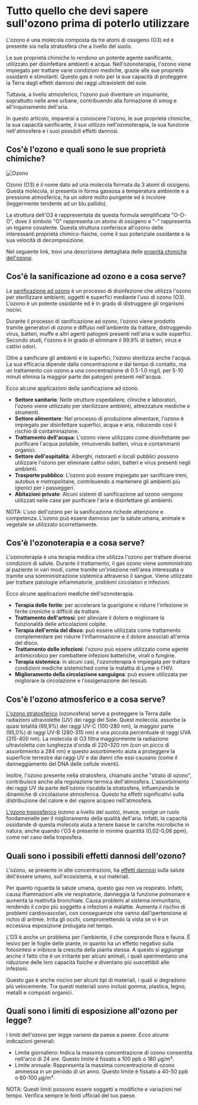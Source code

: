 # Tutto quello che devi sapere sull'ozono prima di poterlo utilizzare

L'ozono è una molecola composta da tre atomi di ossigeno (O3) ed è presente sia nella stratosfera che a livello del suolo. 

Le sue proprietà chimiche lo rendono un potente agente sanificante, utilizzato per disinfettare ambienti e acqua. Nell'ozonoterapia, l'ozono viene impiegato per trattare varie condizioni mediche, grazie alle sue proprietà ossidanti e stimolanti. Questo gas è noto per la sua capacità di proteggere la Terra dagli effetti dannosi dei raggi ultravioletti del sole. 

Tuttavia, a livello atmosferico, l'ozono può diventare un inquinante, soprattutto nelle aree urbane, contribuendo alla formazione di smog e all'inquinamento dell'aria.

In questo articolo, imparerai a conoscere l'ozono, le sue proprietà chimiche, la sua capacità sanificante, il suo utilizzo nell'ozonoterapia, la sua funzione nell'atmosfera e i suoi possibili effetti dannosi.

## Cos'è l'ozono e quali sono le sue proprietà chimiche?

![Ozono](/assets/images/ozono-chimica.jpg "Ozono")

Ozono (O3) è il nome dato ad una molecola formata da 3 atomi di ossigeno. Questa molecola, si presenta in forma gassosa a temperatura ambiente e a pressione atmosferica, ha un odore molto pungente ed è incolore (leggermente tendente ad un blu pallido).

La struttura dell'O3 è rappresentata da questa formula semplificata "O-O-O", dove il simbolo "O" rappresenta un atomo di ossigeno e "-" rappresenta un legame covalente. Questa struttura conferisce all'ozono delle interessanti proprietà chimico-fisiche, come il suo potenziale ossidante e la sua velocità di decomposizione.

Nel seguente link, trovi una descrizione dettagliata delle [proprità chimiche dell'ozono](/ozono/chimica.html).

## Cos'è la sanificazione ad ozono e a cosa serve?

La [sanificazione ad ozono](/ozono/sanificazione.html) è un processo di disinfezione che utilizza l'ozono per sterilizzare ambienti, oggetti e superfici mediante l'uso di ozono (O3). L'ozono è un potente ossidante ed è in grado di distruggere gli organismi nocivi. 

Durante il processo di sanificazione ad ozono, l'ozono viene prodotto tramite generatori di ozono e diffuso nell'ambiente da trattare, distruggendo virus, batteri, muffe e altri agenti patogeni presenti nell'aria e sulle superfici. Secondo studi, l'ozono è in grado di eliminare il 99.9% di batteri, virus e cattivi odori.

Oltre a sanificare gli ambienti e le superfici, l'ozono sterilizza anche l'acqua. La sua efficacia dipende dalla concentrazione e dal tempo di contatto, ma un trattamento con ozono a una concentrazione di 0.5-1.0 mg/L per 5-10 minuti elimina la maggior parte dei patogeni presenti nell'acqua.

Ecco alcune applicazioni della sanificazione ad ozono.

- **Settore sanitario**: Nelle strutture ospedaliere, cliniche e laboratori, l'ozono viene utilizzato per sterilizzare ambienti, attrezzature mediche e strumenti.
- **Settore alimentare**: Nel processo di produzione alimentare, l'ozono è impiegato per disinfettare superfici, acqua e aria, riducendo così il rischio di contaminazione.
- **Trattamento dell'acqua**: L'ozono viene utilizzato come disinfettante per purificare l'acqua potabile, rimuovendo batteri, virus e contaminanti organici.
- **Settore dell'ospitalità**: Alberghi, ristoranti e locali pubblici possono utilizzare l'ozono per eliminare cattivi odori, batteri e virus presenti negli ambienti.
- **Trasporto pubblico**: L'ozono può essere impiegato per sanificare treni, autobus e metropolitane, contribuendo a mantenere gli ambienti più igienici per i passeggeri.
- **Abitazioni private**: Alcuni sistemi di sanificazione ad ozono vengono utilizzati nelle case per purificare l'aria e disinfettare gli ambienti.

NOTA: L'uso dell'ozono per la sanificazione richede attenzione e competenza. L'ozono può essere dannoso per la salute umana, animale e vegetale se utilizzato scorrettamente.

## Cos'è l'ozonoterapia e a cosa serve?

L'ozonoterapia è una terapia medica che utilizza l'ozono per trattare diverse condizioni di salute. Durante il trattamento, il gas ozono viene somministrato al paziente in vari modi, come tramite un'iniezione nell'area interessata o tramite una somministrazione sistemica attraverso il sangue. Viene utilizzato per trattare patologie infiammatorie, problemi circolatori e infezioni. 

Ecco alcune applicazioni mediche dell'ozonoterapia.

- **Terapia delle ferite**: per accelerare la guarigione e ridurre l'infezione in ferite croniche o difficili da trattare.
- **Trattamento dell'artrosi**: per alleviare il dolore e migliorare la funzionalità delle articolazioni colpite.
- **Terapia dell'ernia del disco**: può essere utilizzata come trattamento complementare per ridurre l'infiammazione e il dolore associati all'ernia del disco.
- **Trattamento delle infezioni**: l'ozono può essere utilizzato come agente antimicrobico per combattere infezioni batteriche, virali o fungine.
- **Terapia sistemica**: in alcuni casi, l'ozonoterapia è impiegata per trattare condizioni mediche sistemiched come la malattia di Lyme o l'HIV.
- **Miglioramento della circolazione sanguigna**: può essere utilizzata per migliorare la circolazione e l'ossigenazione dei tessuti.


## Cos'è l'ozono atmosferico e a cosa serve?

[L'ozono stratosferico](/ozono/stratosfera.html) (ozonosfera) serve a proteggere la Terra dalle radiazioni ultraviolette (UV) dei raggi del Sole. Quest molecola, assorbe la quasi totalità (99,9%) dei raggi UV-C (100-280 nm), la maggior parte (95,0%) di raggi UV-B (280-315 nm) e una piccola percentuale di raggi UVA (315-400 nm). La molecola di O3 filtra maggiormente la radiazione ultravioletta con lunghezza d'onda di 220–320 nm (con un picco di assorbimento a 284 nm) e questo assorbimento aiuta a proteggere la superficie terrestre dai raggi UV e dai danni che essi causano (come il danneggiamento del DNA delle cellule viventi).

Inoltre, l'ozono presente nella stratosfera, chiamato anche "strato di ozono", contribuisce anche alla regolazione termica dell'atmosfera. L'assorbimento dei raggi UV da parte dell'ozono riscalda la stratosfera, influenzando le dinamiche di circolazione atmosferica. Questo ha effetti significativi sulla distribuzione del calore e del vapore acqueo nell'atmosfera.

[L'ozono troposferico](/ozono/troposfera.html) (ozono a livello del suolo), invece, svolge un ruolo fondamenatle per il miglioramento della qualità dell'aria. Infatti, la capacità ossidande di questa molecola aiuta a tenere basse le cariche microbiche in natura, anche quando l'O3 è presente in minime quantità (0,02-0,06 ppm), come nel caso della troposfera.

<!-- 
Infine, l'ozono può essere utilizzato in campo medico, industiale e domestico. Qui sotto sono elencate e descritte 2 applicazioni molto interessanti dell'ozono.

- Ozonoterapia
- Sanificazione ad ozono

![A cosa serve l'ozono](/assets/images/ozono-a-cosa-serve.jpg "A cosa serve l'ozono") -->

<!-- ## Dove si trova l'ozono?

L'ozono si trova principalmente nella regione dell'atmosfera nota come stratosfera, che è situata tra i 15 e i 50 chilometri di altitudine sopra la superficie terrestre, e prende il nome di [ozono stratosferico](ozono/stratosferico.html). 

Nella stratosfera, questo gas raggiunge la sua massima concentrazione tra i 15 e i 35 chilometri di altitudine, in una regione specifica chiamata ozonosfera. Questo strato è noto come "strato di ozono" perché contiene la maggior parte di O3 atmosferico.

Inoltre, l'ozono si trova in basse quantità anche nella troposfera, lo strato dell'atmosfera più vicino alla superficie terrestre, e viene chiamato [ozono troposferico](ozono/troposferico.html). Nella troposfera, è considerato un inquinante atmosferico e un componente chiave del cosiddetto "smog". 

![Dove si trova l'ozono](/assets/images/ozono-dove-si-trova.jpg "Dove si trova l'ozono")


## Come si forma l'ozono?

L'ozono si forma naturalmente nella stratosfera e troposfera, o può essere prodotto artificialmente dall'uomo (ozonizzatori).

Nella stratosfera, l'O3 si forma attraverso un processo chimico chiamato fotolisi. Questo avviene quando le radiazioni UV dei raggi del Sole colpiscono le molecole di ossigeno (O2) e le scindono in atomi singoli di ossigeno (O). Successivamente, quando questi atomi si ricombinano, possono formare molecole di ozono (O3). Oltre ai raggi UV, anche i fulmini possono produrre questo molecola, in quanto l'alta tensione dei fulmini è in grado anchessa di ropere i legami delle molecole di ossigeno.

Nella troposfera, invece, l'ozono si forma quando le radiazioni ultraviolette si scontrano con ossidi di azoto (NOx) e composti organici volatili (VOC). Questo genera reazioni chimiche a catena che portano alla produzione di ozono troposferico, il quale è considerato un inquinante.

Infine, l'O3 può essere generato dall'essere umano utilizzando dispositivi chiamati ozonizzatori, o generatori di ozono. Questi generatori usano principalmente una tecnologia a scarica corona (alto voltaggio) per produrre delle scariche elettriche che trasformano l'O2 in O3 (simle ai fulmini).

![Come si forma l'ozono](/assets/images/ozono-come-si-forma.jpg "Come si forma l'ozono") -->


## Quali sono i possibili effetti dannosi dell'ozono?

L'ozono, se presente in alte concentrazioni, ha [effetti dannosi](ozono/effetti.html) sulla salute dell'essere umano, sull'ecosistema, e sui materiali.

Per quanto riguarda la salute umana, questo gas non va respirato. Infatti, causa ifiammazioni alle vie respiratorie, danneggia la funzione polmonare e aumenta la reattività bronchiale. Causa problemi al sistema immunitario, rendendo il corpo più soggetto a infezioni e malattie. Aumenta il rischio di problemi cardiovascolari, con conseguenze che vanno dall'ipertensione al richio di aritmie. Irrita gli occhi, compromettendo la vista se vi è un eccessiva esposizione prolugata nel tempo.

L'O3 è anche un problema per l'ambiente, il che comprende flora e fauna. È lesivo per le foglie delle piante, in quanto ha un effetto negativo sulla fotosintesi e inibisce la crescita della pianta stessa. A questo si aggiunge anche il fatto che è un irritante per alcuni animali, i quali sperimentano una riduzione delle loro capacità fisiche e diventano più suscettibili alle infezioni.

Questo gas è anche nocivo per alcuni tipi di materiali, i quali si degradono più velocemente. Tra questi materiali sono inclusi gomma, plastica, legno, metalli e composti organici. 

## Quali sono i limiti di esposizione all'ozono per legge?

I limiti dell'ozono per legge variano da paese a paese. Ecco alcune indicazioni generali:

- Limite giornaliero: Indica la massima concentrazione di ozono consentita nell'arco di 24 ore. Questo limite è fissato a 100 ppb o 180 μg/m³.
- Limite annuale: Rappresenta la massima concentrazione di ozono ammessa in un periodo di un anno. Questo limite è fissato a 40-50 ppb o 60-100 μg/m³.

NOTA: Questi limiti possono essere soggetti a modifiche e variazioni nel tempo. Verifica sempre le fonti ufficiali del tuo paese.